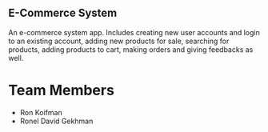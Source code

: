 ## E-Commerce System

An e-commerce system app. Includes creating new user accounts and login to an existing account, adding new products for sale,
searching for products, adding products to cart, making orders and giving feedbacks as well.

# Team Members
- Ron Koifman
- Ronel David Gekhman

